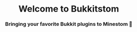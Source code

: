 <h1 align="center">Welcome to Bukkitstom</h1>
<h3 align="center">Bringing your favorite Bukkit plugins to Minestom 🚀</h3>
